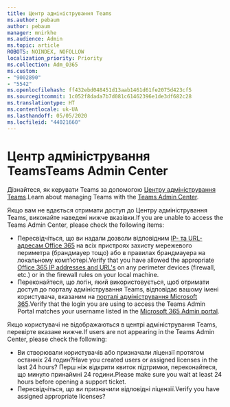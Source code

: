 ```yaml
---
title: Центр адміністрування Teams
ms.author: pebaum
author: pebaum
manager: mnirkhe
ms.audience: Admin
ms.topic: article
ROBOTS: NOINDEX, NOFOLLOW
localization_priority: Priority
ms.collection: Adm_O365
ms.custom:
- "9002890"
- "5542"
ms.openlocfilehash: ff432ebd048451d13aab1461d61fe2075d423cf5
ms.sourcegitcommit: 1c052f8dada7b7d081c61462396e1de3df682c28
ms.translationtype: HT
ms.contentlocale: uk-UA
ms.lasthandoff: 05/05/2020
ms.locfileid: "44021660"
---
```

# <a name="teams-admin-center"></a><span data-ttu-id="f07a2-102">Центр адміністрування Teams</span><span class="sxs-lookup"><span data-stu-id="f07a2-102">Teams Admin Center</span></span>

<span data-ttu-id="f07a2-103">Дізнайтеся, як керувати Teams за допомогою [Центру адміністрування Teams](https://docs.microsoft.com/microsoftteams/manage-teams-skypeforbusiness-admin-center).</span><span class="sxs-lookup"><span data-stu-id="f07a2-103">Learn about managing Teams with the [Teams Admin Center](https://docs.microsoft.com/microsoftteams/manage-teams-skypeforbusiness-admin-center).</span></span>

<span data-ttu-id="f07a2-104">Якщо вам не вдається отримати доступ до Центру адміністрування Teams, виконайте наведені нижче вказівки.</span><span class="sxs-lookup"><span data-stu-id="f07a2-104">If you are unable to access the Teams Admin Center, please check the following items:</span></span>

- <span data-ttu-id="f07a2-105">Пересвідчіться, що ви надали дозволи відповідним [IP- та URL-адресам Office 365](https://docs.microsoft.com/Office365/Enterprise/office-365-ip-web-service) на всіх пристроях захисту мережевого периметра (брандмауер тощо) або в правилах брандмауера на локальному комп’ютері.</span><span class="sxs-lookup"><span data-stu-id="f07a2-105">Verify that you have allowed the appropriate [Office 365 IP addresses and URL's](https://docs.microsoft.com/Office365/Enterprise/office-365-ip-web-service) on any perimeter devices (firewall, etc.) or in the firewall rules on your local machine.</span></span>
- <span data-ttu-id="f07a2-106">Переконайтеся, що логін, який використовується, щоб отримати доступ до порталу адміністрування Teams, відповідає вашому імені користувача, вказаним на [порталі адміністрування Microsoft 365](https://admin.microsoft.com/Adminportal/Home?source=applauncher#/users).</span><span class="sxs-lookup"><span data-stu-id="f07a2-106">Verify that the login you are using to access the Teams Admin Portal matches your username listed in the [Microsoft 365 Admin portal](https://admin.microsoft.com/Adminportal/Home?source=applauncher#/users).</span></span>

<span data-ttu-id="f07a2-107">Якщо користувачі не відображаються в центрі адміністрування Teams, перевірте вказане нижче.</span><span class="sxs-lookup"><span data-stu-id="f07a2-107">If users are not appearing in the Teams Admin Center, please check the following:</span></span>

- <span data-ttu-id="f07a2-108">Ви створювали користувачів або призначали ліцензії протягом останніх 24 годин?</span><span class="sxs-lookup"><span data-stu-id="f07a2-108">Have you created users or assigned licenses in the last 24 hours?</span></span> <span data-ttu-id="f07a2-109">Перш ніж відкрити квиток підтримки, переконайтеся, що минуло принаймні 24 години.</span><span class="sxs-lookup"><span data-stu-id="f07a2-109">Please make sure you wait at least 24 hours before opening a support ticket.</span></span>
- <span data-ttu-id="f07a2-110">Пересвідчіться, що ви призначили відповідні ліцензії.</span><span class="sxs-lookup"><span data-stu-id="f07a2-110">Verify you have assigned appropriate licenses?</span></span> 
